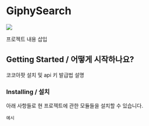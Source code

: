 # GiphySearch

<img src="https://user-images.githubusercontent.com/76767233/126121997-86d9667a-cda7-49ff-b56e-8525d5328226.gif">

프로젝트 내용 삽입

## Getting Started / 어떻게 시작하나요?

코코아팟 설치 및 api 키 발급법 설명

### Installing / 설치

아래 사항들로 현 프로젝트에 관한 모듈들을 설치할 수 있습니다.

```
예시
```

